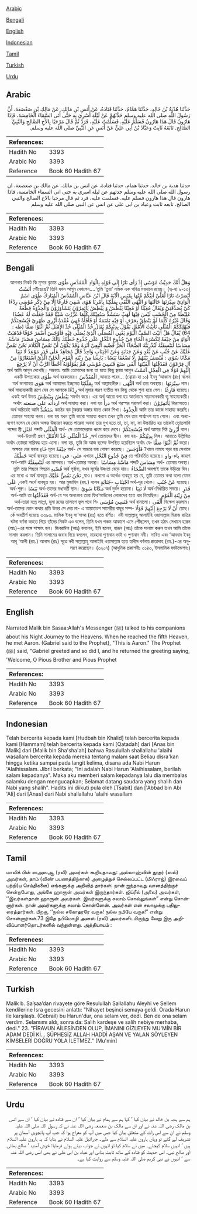 [Arabic](#arabic)

[Bengali](#bengali)

[English](#english)

[Indonesian](#indonesian)

[Tamil](#tamil)

[Turkish](#turkish)

[Urdu](#urdu)

## Arabic


<div dir="rtl" lang="ar" style={{fontSize:'larger',backgroundColor:'#f8f9fa',padding:20}}>
حَدَّثَنَا هُدْبَةُ بْنُ خَالِدٍ، حَدَّثَنَا هَمَّامٌ، حَدَّثَنَا قَتَادَةُ، عَنْ أَنَسِ بْنِ مَالِكٍ، عَنْ مَالِكِ بْنِ صَعْصَعَةَ، أَنَّ رَسُولَ اللَّهِ صلى الله عليه وسلم حَدَّثَهُمْ عَنْ لَيْلَةِ أُسْرِيَ بِهِ حَتَّى أَتَى السَّمَاءَ الْخَامِسَةَ، فَإِذَا هَارُونُ قَالَ هَذَا هَارُونُ فَسَلِّمْ عَلَيْهِ‏.‏ فَسَلَّمْتُ عَلَيْهِ، فَرَدَّ ثُمَّ قَالَ مَرْحَبًا بِالأَخِ الصَّالِحِ وَالنَّبِيِّ الصَّالِحِ‏.‏ تَابَعَهُ ثَابِتٌ وَعَبَّادُ بْنُ أَبِي عَلِيٍّ عَنْ أَنَسٍ عَنِ النَّبِيِّ صلى الله عليه وسلم‏.‏
</div>
<div style={{backgroundColor:'#f8f9fa',padding:20, marginBottom: 10}}><table> <thead> <tr> <th>References:</th> <th></th> </tr> </thead> <tbody><tr><td>Hadith No</td><td>3393</td></tr><tr><td>Arabic No</td><td>3393</td></tr><tr><td>Reference</td><td>Book 60 Hadith 67</td></tr></tbody></table></div>


<div dir="rtl" lang="ar" style={{fontSize:'larger',backgroundColor:'#f8f9fa',padding:20}}>
حدثنا هدبة بن خالد، حدثنا همام، حدثنا قتادة، عن انس بن مالك، عن مالك بن صعصعة، ان رسول الله صلى الله عليه وسلم حدثهم عن ليلة اسري به حتى اتى السماء الخامسة، فاذا هارون قال هذا هارون فسلم عليه. فسلمت عليه، فرد ثم قال مرحبا بالاخ الصالح والنبي الصالح. تابعه ثابت وعباد بن ابي علي عن انس عن النبي صلى الله عليه وسلم
</div>
<div style={{backgroundColor:'#f8f9fa',padding:20, marginBottom: 10}}><table> <thead> <tr> <th>References:</th> <th></th> </tr> </thead> <tbody><tr><td>Hadith No</td><td>3393</td></tr><tr><td>Arabic No</td><td>3393</td></tr><tr><td>Reference</td><td>Book 60 Hadith 67</td></tr></tbody></table></div>

## Bengali


<div dir="rtl" lang="bn" style={{fontSize:'larger',backgroundColor:'#f8f9fa',padding:20}}>
وَهَلْ أَتٰكَ حَدِيْثُ مُوْسٰٓى إِذْ رَاٰى نَارًا إِلَى قَوْلِهِ بِالْوَادِ الْمُقَدَّسِ طُوًى আপনার নিকট কি মূসার বৃত্তান্ত পৌঁছেছে? তিনি যখন আগুন দেখলেন....‘তুমি ‘তুয়া’ নামক এক পবিত্র ময়দানে রয়েছ। (ত্ব-হা ৯-১৩) اٰنَسْتُ أَبْصَرْتُ نَارًا لَّعَلِّيْ اٰتِيْكُمْ مِّنْهَا بِقَبَسٍ الْآيَةَ قَالَ ابْنُ عَبَّاسٍ الْمُقَدَّسُ الْمُبَارَكُ طُوًى اسْمُ الْوَادِيْ سِيْرَتَهَا حَالَتَهَا وَ النُّهٰى التُّقَى بِمَلْكِنَا بِأَمْرِنَا هَوٰى شَقِيَ فَارِغًا إِلَّا مِنْ ذِكْرِ مُوْسَى رِدْءًا كَيْ يُصَدِّقَنِيْ وَيُقَالُ مُغِيْثًا أَوْ مُعِيْنًا يَبْطُشُ وَ يَبْطِشُ يَأْتَمِرُوْنَ يَتَشَاوَرُوْنَ وَالْجِذْوَةُ قِطْعَةٌ غَلِيْظَةٌ مِنْ الْخَشَبِ لَيْسَ فِيْهَا لَهَبٌ سَنَشُدُّ سَنُعِيْنُكَ كُلَّمَا عَزَّزْتَ شَيْئًا فَقَدْ جَعَلْتَ لَهُ عَضُدًا وَقَالَ غَيْرُهُ كُلَّمَا لَمْ يَنْطِقْ بِحَرْفٍ أَوْ فِيْهِ تَمْتَمَةٌ أَوْ فَأْفَأَةٌ فَهِيَ عُقْدَةٌ أَزْرِي ظَهْرِيْ فَيُسْحِتَكُمْ فَيُهْلِكَكُمْ الْمُثْلٰى تَأْنِيْثُ الأَمْثَلِ يَقُوْلُ بِدِيْنِكُمْ يُقَالُ خُذْ الْمُثْلَى خُذْ الأَمْثَلَ ثُمَّ ائْتُوْا صَفًّا (طه : 64) يُقَالُ هَلْ أَتَيْتَ الصَّفَّ الْيَوْمَ يَعْنِي الْمُصَلَّى الَّذِيْ يُصَلَّى فِيْهِ فَأَوْجَسَ أَضْمَرَ خَوْفًا فَذَهَبَتْ الْوَاوُ مِنْ خِيْفَةً لِكَسْرَةِ الْخَاءِ فِيْ جُذُوعِ النَّخْلِ عَلَى جُذُوعِ خَطْبُكَ بَالُكَ مِسَاسَ مَصْدَرُ مَاسَّهُ مِسَاسًا لَنَنْسِفَنَّهُ لَنُذْرِيَنَّهُ الضَّحَآءُ الْحَرُّ قُصِّيهِ اتَّبِعِيْ أَثَرَهُ وَقَدْ يَكُوْنُ أَنْ تَقُصَّ الْكَلَامَ نَحْنُ نَقُصُّ عَلَيْكَ عَنْ جُنُبٍ عَنْ بُعْدٍ وَعَنْ جَنَابَةٍ وَعَنْ اجْتِنَابٍ وَاحِدٌ قَالَ مُجَاهِدٌ عَلٰى قَدَرٍ مَوْعِدٌ لَا تَنِيَا مَكَانًا سُوًي : مَنْصَفُ بَيْنَهُمْ .لَا تَضْعُفَا يَبَسًا : يَابِسَا مِنْ زِيْنَةِ الْقَوْمِ الْحُلِيِّ الَّذِيْ اسْتَعَارُوْا مِنْ آلِ فِرْعَوْنَ فَقَذَفْتُهَا أَلْقَيْتَهَا أَلْقَى صَنَعَ فَنَسِيَ مُوْسٰى هُمْ يَقُوْلُوْنَهُ أَخْطَأَ الرَّبَّ أَنْ لَا يَرْجِعَ إِلَيْهِمْ قَوْلًا فِي الْعِجْلِ آنَسْتُ অর্থ আমি আগুন দেখেছি। সম্ভবতঃ আমি তোমাদের জন্য তা হতে কিছু জ্বলন্ত আগুন আনতে পারব... (ত্বোয়া-হা ১০) ইবনু ‘আব্বাস (রাঃ) বলেন, الْمُقَدَّسُ অর্থ বরকতময়। طُوًى একটি উপত্যকার নাম। سِيْرَتَهَا অর্থ তার অবস্থায়। النُّهَى অর্থ আল্লাহভীরু। بِمَلْكِنَا অর্থ আমাদের ইচ্ছামত هَوَى অর্থ ভাগ্যাহত হয়েছে। فَارِغًا অর্থ মূসার স্মরণ ব্যতীত সব কিছু থেকে শুনা হয়ে গেল। رِدْءًا অর্থ সাহায্যকারী রূপে যেন সে আমাকে সমর্থন করে। এর অর্থ আরো বলা হয় আর্তনাদে সাড়াদানকারী বা সাহায্যকারী। يَبْطُشُ ويَبْطِشُ একই অর্থ উভয় কিরাআতে। يَأْتَمِرُوْنَ অর্থ পরস্পর পরামর্শ করা। درأً অর্থ সাহায্য করা। বলা হয় اردأته على صنعته অর্থাৎ আমি তার কাজে সাহায্য করেছি। الْجِذْوَةُ কাঠের বড় টুকরার অঙ্গার যাতে কোন শিখা। سَنَشُدُّ অর্থ অচিরেই আমি তোমার সাহায্য করব। বলা হয় যখন তুমি কারো সাহায্য করবে তখন তুমি যেন তার পার্শ্বদেশ হয়ে গেলে। এবং অন্যান্যগণ বলেন যে কোন অক্ষর উচ্চারণ করতে পারেনা অথবা তার মুখ হতে তা, তা, ফা, ফা উচ্চারিত হয় তাকেই তোতলামি বলে। أَزْرِيْ অর্থ আমার পিঠ فَيُسْحِتَكُمْ অর্থ- সে তোমাদেরকে ধ্বংস করে দেবে। الْمُثْلَى শব্দটি امْثَلِ শব্দের স্ত্রী লিঙ্গ। আয়াতে উল্লিখিত بِدِيْنِكُمْ -অর্থ তোমাদের দ্বীন। বলা হয়, خُذْ الْمُثْلَى خُذْ الأَمْثَلَ অর্থ-উত্তমটি গ্রহণ করো। ثُمَّ ائْتُوْا صَفًّا অর্থাৎ তোমরা সারিবদ্ধ হয়ে এসো। বলা হয়, তুমি কি আজ ছফ্ফে উপস্থিত হয়েছিলে অর্থাৎ যেখানে নামায পড়া হয় সেখানে? فَأَوْجَسَ অর্থ- সে অন্তরে ভয় পোষণ করেছে। خِيْفَةً মূলে خَاءِ অক্ষরে যের হবার কারণে ياء-واو তে পরিবর্তিত হয়েছে। فِيْ جُذُوعِ النَّخْلِ এখানে على- فيঅর্থে ব্যবহৃত হয়েছে। خَطْبُكَ অর্থ- তোমার অবস্থা। مِسَاسَ শব্দটি مَاسَّهُ مِسَاسًا এর মাসদার। অর্থ-তোমার অবস্থা। لَنَنْسِفَنَّهُ অর্থ-আমি অবশ্যই তাকে উড়িয়ে দিব। الضَّحَاءُ অর্থ পূর্বাহ্ন, যখন সূর্যের উষ্ণতা বেড়ে যায়। قُصِّيهِ তুমি তার পিছনে পিছনে যাও। কখনো এ অর্থেও ব্যবহৃত হয় যে, তুমি তোমার কথা বলো যেমন, نَحْنُ نَقُصُّ عَلَيْكَ এর মধ্যে এ অর্থ ব্যবহৃত হয়েছে। عَنْ جُنُبٍ অর্থ-দূর থেকে। اجْتِنَابٍ -جَنَابَةٍ একই অর্থে ব্যবহৃত হয়। আর মুজাহিদ (রহ.) বলেন, عَلَى قَدَرٍ অর্থ-নির্ধারিত সময়ে। لَا تَنِيَا অর্থ দুর্বল হয়োনা। َمكَانًا سَوِيْ অর্থ-তাদের মধ্যবর্তী স্থান। يَبَسًا অর্থ-শুক্না। مِنْ زِيْنَةِ الْقَوْمِ অর্থ-যে সব অলংকার তারা ফির‘আউনের লোকদের হতে ধার নিয়েছিল। فَقَذَفْتُهَا অর্থ-আমি তা নিক্ষেপ করলাম। أَلْقَى অর্থ বানালো। فَنَسِيَ مُوْسَى অর্থ-তারা বল্তে লাগ্লো, মূসা রবের তালাশে ভুল পথে গিয়েছে। أَنْ لَا يَرْجِعَ إِلَيْهِمْ قَوْلًا অর্থ-তাদের কোন কথার প্রতি উত্তর সে দেয় না- এ আয়াতাংশ সামেরীর বাছূর সম্পর্কে অবতীর্ণ হয়েছে ৩৩৯৩. মালিক ইবনু সা‘সাআ (রাঃ) হতে বর্ণিত। নবী সাল্লাল্লাহু আলাইহি ওয়াসাল্লাম মিরাজ রাত্রির ঘটনা বর্ণনা করতে গিয়ে তাঁদের নিকট এও বলেন, তিনি যখন পঞ্চম আকাশে এসে পৌঁছলেন, তখন হঠাৎ সেখানে হারূন (আঃ)-এর সঙ্গে সাক্ষাৎ হল। জিবরাঈল (আঃ) বললেন, ইনি হলেন, হারূন (আঃ) তাঁকে সালাম করুন তখন আমি তাঁকে সালাম করলাম। তিনি সালামের জবাব দিয়ে বললেন, মারহাবা পুণ্যবান ভাই ও পুণ্যবান নবী। সাবিত এবং ‘আববাদ ইবনু আবূ ‘আলী (রহ.) আনাস (রাঃ) সূত্রে নবী সাল্লাল্লাহু আলাইহি ওয়াসাল্লাম হতে হাদীস বর্ণনায় ক্বাতাদাহ (রহ.)-এর অনুসরণ করেছেন। (৩২০৭) (আধুনিক প্রকাশনীঃ ৩১৪৩, ইসলামিক ফাউন্ডেশনঃ)
</div>
<div style={{backgroundColor:'#f8f9fa',padding:20, marginBottom: 10}}><table> <thead> <tr> <th>References:</th> <th></th> </tr> </thead> <tbody><tr><td>Hadith No</td><td>3393</td></tr><tr><td>Arabic No</td><td>3393</td></tr><tr><td>Reference</td><td>Book 60 Hadith 67</td></tr></tbody></table></div>

## English


<div dir="ltr" lang="en" style={{fontSize:'larger',backgroundColor:'#f8f9fa',padding:20}}>
Narrated Malik bin Sasaa:Allah's Messenger (ﷺ) talked to his companions about his Night Journey to the Heavens. When he reached the fifth Heaven, he met Aaron. (Gabriel said to the Prophet), "This is Aaron." The Prophet (ﷺ) said, "Gabriel greeted and so did I, and he returned the greeting saying, 'Welcome, O Pious Brother and Pious Prophet
</div>
<div style={{backgroundColor:'#f8f9fa',padding:20, marginBottom: 10}}><table> <thead> <tr> <th>References:</th> <th></th> </tr> </thead> <tbody><tr><td>Hadith No</td><td>3393</td></tr><tr><td>Arabic No</td><td>3393</td></tr><tr><td>Reference</td><td>Book 60 Hadith 67</td></tr></tbody></table></div>

## Indonesian


<div dir="ltr" lang="id" style={{fontSize:'larger',backgroundColor:'#f8f9fa',padding:20}}>
Telah bercerita kepada kami [Hudbah bin Khalid] telah bercerita kepada kami [Hammam] telah bercerita kepada kami [Qatadah] dari [Anas bin Malik] dari [Malik bin Sha'sha'ah] bahwa Rasulullah shallallahu 'alaihi wasallam bercerita kepada mereka tentang malam saat Beliau disra'kan hingga ketika sampai pada langit kelima, disana ada Nabi Harun 'Alaihissalam. Jibril berkata; "Ini adalah Nabi Harun 'Alaihissalam, berilah salam kepadanya". Maka aku memberi salam kepadanya lalu dia membalas salamku dengan mengucapkan; Selamat datang saudara yang shalih dan Nabi yang shalih". Hadits ini diikuti pula oleh [Tsabit] dan ['Abbad bin Abi 'Ali] dari [Anas] dari Nabi shallallahu 'alaihi wasallam
</div>
<div style={{backgroundColor:'#f8f9fa',padding:20, marginBottom: 10}}><table> <thead> <tr> <th>References:</th> <th></th> </tr> </thead> <tbody><tr><td>Hadith No</td><td>3393</td></tr><tr><td>Arabic No</td><td>3393</td></tr><tr><td>Reference</td><td>Book 60 Hadith 67</td></tr></tbody></table></div>

## Tamil


<div dir="ltr" lang="ta" style={{fontSize:'larger',backgroundColor:'#f8f9fa',padding:20}}>
மாலிக் பின் ஸஅஸஆ (ரலி) அவர்கள் கூறியதாவது: அல்லாஹ்வின் தூதர் (ஸல்) அவர்கள், தாம் (விண் பயணத்திற்காக) அழைத்துச் செல்லப்பட்ட (மிஃராஜ்) இரவைப் பற்றி(ய செய்திகளை) எங்களுக்கு அறிவித் தார்கள்: நான் ஐந்தாவது வானத்திற்குச் சென்றபோது, அங்கே ஹாரூன் அவர்கள் இருந்தார்கள். ஜிப்ரீல் (அலை) அவர்கள், ‘‘இவர்கள்தான் ஹாரூன் அவர்கள். இவர்களுக்கு சலாம் சொல்லுங்கள்” என்று சொன்னார்கள். நான் அவர்களுக்கு சலாம் சொன்னேன். அவர்கள் என் சலாமுக்கு பதிலுரைத்தார்கள். பிறகு, ‘‘நல்ல சகோதரரே வருக! நல்ல நபியே வருக!” என்று சொன்னார்கள்.73 இதே நபிமொழி அனஸ் (ரலி) அவர்களிடமிருந்து வேறு இரு அறிவிப்பாளர்தொடர்களில் வந்துள்ளது. அத்தியாயம் :
</div>
<div style={{backgroundColor:'#f8f9fa',padding:20, marginBottom: 10}}><table> <thead> <tr> <th>References:</th> <th></th> </tr> </thead> <tbody><tr><td>Hadith No</td><td>3393</td></tr><tr><td>Arabic No</td><td>3393</td></tr><tr><td>Reference</td><td>Book 60 Hadith 67</td></tr></tbody></table></div>

## Turkish


<div dir="ltr" lang="tr" style={{fontSize:'larger',backgroundColor:'#f8f9fa',padding:20}}>
Malik b. Sa’saa’dan rivayete göre Resulullah Sallallahu Aleyhi ve Sellem kendilerine İsra gecesini anlattı: "Nihayet beşinci semaya geldi. Orada Harun ile karşılaştı. (Cebrail) bu Harun'dur, ona selam ver, dedi. Ben de ona selam verdim. Selamımı aldı, sonra da: Salih kardeşe ve salih nebiye merhaba, dedi." 23. "FİRAVUN AİLESİNDEN OLUP, İMANINI GİZLEYEN MU'MİN BİR ADAM DEDİ Kİ... ŞÜPHESİZ ALLAH HADDİ AŞAN VE YALAN SÖYLEYEN KİMSELERİ DOĞRU YOLA İLETMEZ." [Mu'min]
</div>
<div style={{backgroundColor:'#f8f9fa',padding:20, marginBottom: 10}}><table> <thead> <tr> <th>References:</th> <th></th> </tr> </thead> <tbody><tr><td>Hadith No</td><td>3393</td></tr><tr><td>Arabic No</td><td>3393</td></tr><tr><td>Reference</td><td>Book 60 Hadith 67</td></tr></tbody></table></div>

## Urdu


<div dir="rtl" lang="ur" style={{fontSize:'larger',backgroundColor:'#f8f9fa',padding:20}}>
ہم سے ہدبہ بن خالد نے بیان کیا ‘ کہا ہم سے ہمام نے بیان کیا ‘ ان سے قتادہ نے بیان کیا ‘ ان سے انس بن مالک رضی اللہ عنہ نے اور ان سے مالک بن صعصعہ رضی اللہ عنہ نے کہ رسول اللہ صلی اللہ علیہ وسلم نے ان سے اس رات کے متعلق بیان کیا جس میں آپ کو معراج ہوا کہ جب آپ پانچویں آسمان پر تشریف لے گئے تو وہاں ہارون علیہ السلام سے ملے۔ جبرائیل علیہ السلام نے بتایا کہ یہ ہارون علیہ السلام ہیں ‘ انہیں سلام کیجئے۔ میں نے سلام کیا تو انہوں نے جواب دیتے ہوئے فرمایا: خوش آمدید ‘ صالح بھائی اور صالح نبی۔ اس حدیث کو قتادہ کے ساتھ ثابت بنانی اور عباد بن ابی علی نے بھی انس رضی اللہ عنہ سے ‘ انہوں نے نبی کریم صلی اللہ علیہ وسلم سے روایت کیا ہے۔
</div>
<div style={{backgroundColor:'#f8f9fa',padding:20, marginBottom: 10}}><table> <thead> <tr> <th>References:</th> <th></th> </tr> </thead> <tbody><tr><td>Hadith No</td><td>3393</td></tr><tr><td>Arabic No</td><td>3393</td></tr><tr><td>Reference</td><td>Book 60 Hadith 67</td></tr></tbody></table></div>